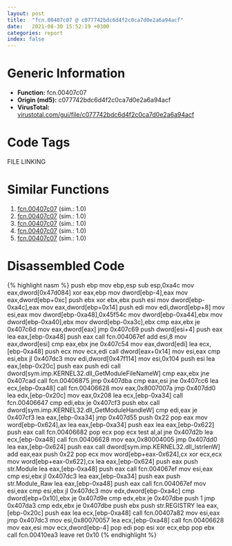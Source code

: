 ```yaml
---
layout: post
title:  "fcn.00407c07 @ c077742bdc6d4f2c0ca7d0e2a6a94acf"
date:   2021-08-30 15:52:19 +0300
categories: report
index: false
---
```


# Generic Information
- **Function:** fcn.00407c07
- **Origin (md5):** c077742bdc6d4f2c0ca7d0e2a6a94acf
- **VirusTotal:** [virustotal.com/gui/file/c077742bdc6d4f2c0ca7d0e2a6a94acf][virustotal_ref]

# Code Tags
<span class="tag" id="FILE">FILE</span>
<span class="tag" id="LINKING">LINKING</span>


# Similar Functions

1. [fcn.00407c07][similar_1_ref] (sim.: 1.0)
2. [fcn.00407c07][similar_2_ref] (sim.: 1.0)
3. [fcn.00407c07][similar_3_ref] (sim.: 1.0)
4. [fcn.00407c07][similar_4_ref] (sim.: 1.0)
5. [fcn.00407c07][similar_5_ref] (sim.: 1.0)


# Disassembled Code

{% highlight nasm %}
push ebp
mov ebp,esp
sub esp,0xa4c
mov eax,dword[0x47d084]
xor eax,ebp
mov dword[ebp-4],eax
mov eax,dword[ebp+0xc]
push ebx
xor ebx,ebx
push esi
mov dword[ebp-0xa4c],eax
mov eax,dword[ebp+0x14]
push edi
mov edi,dword[ebp+8]
mov esi,eax
mov dword[ebp-0xa48],0x45f54c
mov dword[ebp-0xa44],ebx
mov dword[ebp-0xa40],ebx
mov dword[ebp-0xa3c],ebx
cmp eax,ebx
je 0x407c6d
mov eax,dword[eax]
jmp 0x407c69
push dword[esi+4]
push eax
lea eax,[ebp-0xa48]
push eax
call fcn.004067ef
add esi,8
mov eax,dword[esi]
cmp eax,ebx
jne 0x407c54
mov eax,dword[edi]
lea ecx,[ebp-0xa48]
push ecx
mov ecx,edi
call dword[eax+0x14]
mov esi,eax
cmp esi,ebx
jl 0x407dc3
mov edi,dword[0x47f114]
mov esi,0x104
push esi
lea eax,[ebp-0x20c]
push eax
push edi
call dword[sym.imp.KERNEL32.dll_GetModuleFileNameW]
cmp eax,ebx
jne 0x407cad
call fcn.00406875
jmp 0x407dba
cmp eax,esi
jne 0x407cc6
lea ecx,[ebp-0xa48]
call fcn.00406628
mov eax,0x8007007a
jmp 0x407dd0
lea edx,[ebp-0x20c]
mov eax,0x208
lea ecx,[ebp-0xa34]
call fcn.00406647
cmp edi,ebx
je 0x407cf3
push ebx
call dword[sym.imp.KERNEL32.dll_GetModuleHandleW]
cmp edi,eax
je 0x407cf3
lea eax,[ebp-0xa34]
jmp 0x407d55
push 0x22
pop eax
mov word[ebp-0x624],ax
lea eax,[ebp-0xa34]
push eax
lea eax,[ebp-0x622]
push eax
call fcn.00406682
pop ecx
pop ecx
test al,al
jne 0x407d2b
lea ecx,[ebp-0xa48]
call fcn.00406628
mov eax,0x80004005
jmp 0x407dd0
lea eax,[ebp-0x624]
push eax
call dword[sym.imp.KERNEL32.dll_lstrlenW]
add eax,eax
push 0x22
pop ecx
mov word[ebp+eax-0x624],cx
xor ecx,ecx
mov word[ebp+eax-0x622],cx
lea eax,[ebp-0x624]
push eax
push str.Module
lea eax,[ebp-0xa48]
push eax
call fcn.004067ef
mov esi,eax
cmp esi,ebx
jl 0x407dc3
lea eax,[ebp-0xa34]
push eax
push str.Module_Raw
lea eax,[ebp-0xa48]
push eax
call fcn.004067ef
mov esi,eax
cmp esi,ebx
jl 0x407dc3
mov edx,dword[ebp-0xa4c]
cmp dword[ebp+0x10],ebx
je 0x407d9e
cmp edx,ebx
je 0x407dbe
push 1
jmp 0x407da3
cmp edx,ebx
je 0x407dbe
push ebx
push str.REGISTRY
lea eax,[ebp-0x20c]
push eax
lea ecx,[ebp-0xa48]
call fcn.00407a82
mov esi,eax
jmp 0x407dc3
mov esi,0x80070057
lea ecx,[ebp-0xa48]
call fcn.00406628
mov eax,esi
mov ecx,dword[ebp-4]
pop edi
pop esi
xor ecx,ebp
pop ebx
call fcn.00410ea3
leave 
ret 0x10
{% endhighlight %}


[similar_1_ref]: /report/fcn.00407c07@19194271be14ff080bcaeeab4e376f0f
[similar_2_ref]: /report/fcn.00407c07@96a869ae624ddb4834a1d5a829f85469
[similar_3_ref]: /report/fcn.00407c07@4c537a3700803bd0868438c678e579fa
[similar_4_ref]: /report/fcn.00407c07@bdd97566e720668726279189e068b6a8
[similar_5_ref]: /report/fcn.00407c07@505be53c36227b94e2fcc406f247f6e5
[virustotal_ref]: https://www.virustotal.com/gui/file/c077742bdc6d4f2c0ca7d0e2a6a94acf